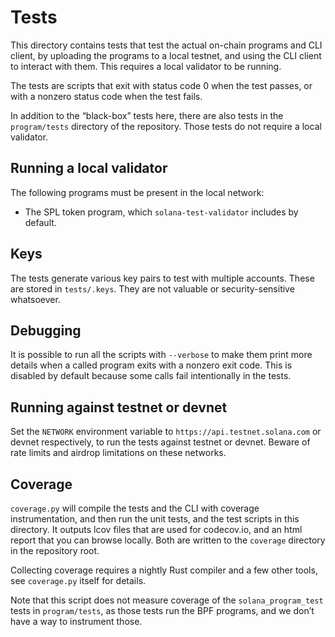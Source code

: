 # Tests

This directory contains tests that test the actual on-chain programs and CLI
client, by uploading the programs to a local testnet, and using the CLI client
to interact with them. This requires a local validator to be running.

The tests are scripts that exit with status code 0 when the test passes, or with
a nonzero status code when the test fails.

In addition to the “black-box” tests here, there are also tests in the
`program/tests` directory of the repository. Those tests do not require a
local validator.

## Running a local validator

The following programs must be present in the local network:

 * The SPL token program, which `solana-test-validator` includes by default.

## Keys

The tests generate various key pairs to test with multiple accounts. These are
stored in `tests/.keys`. They are not valuable or security-sensitive whatsoever.

## Debugging

It is possible to run all the scripts with `--verbose` to make them print
more details when a called program exits with a nonzero exit code. This is
disabled by default because some calls fail intentionally in the tests.

## Running against testnet or devnet

Set the `NETWORK` environment variable to `https://api.testnet.solana.com` or
devnet respectively, to run the tests against testnet or devnet. Beware of
rate limits and airdrop limitations on these networks.

## Coverage

`coverage.py` will compile the tests and the CLI with coverage instrumentation,
and then run the unit tests, and the test scripts in this directory. It outputs
lcov files that are used for codecov.io, and an html report that you can browse
locally. Both are written to the `coverage` directory in the repository root.

Collecting coverage requires a nightly Rust compiler and a few other tools, see
`coverage.py` itself for details.

Note that this script does not measure coverage of the `solana_program_test`
tests in `program/tests`, as those tests run the BPF programs, and we don’t have
a way to instrument those.
